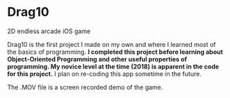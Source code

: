 # Drag10
2D endless arcade iOS game

Drag10 is the first project I made on my own and where I learned most of the basics of programming.
**I completed this project before learning about Object-Oriented Programming and other 
useful properties of programming. My novice level at the time (2018) is apparent in the code for this project.** 
I plan on re-coding this app sometime in the future. 

The .MOV file is a screen recorded demo of the game. 
